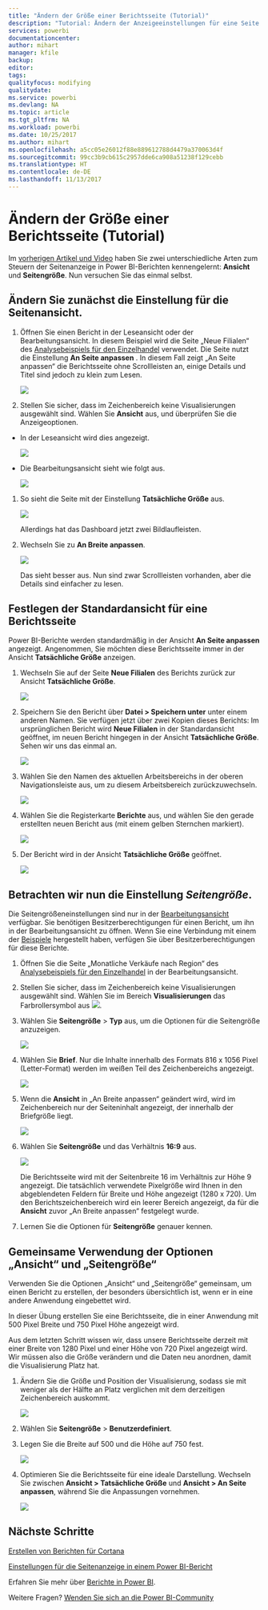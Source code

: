 ```yaml
---
title: "Ändern der Größe einer Berichtsseite (Tutorial)"
description: "Tutorial: Ändern der Anzeigeeinstellungen für eine Seite in einem Power BI-Bericht"
services: powerbi
documentationcenter: 
author: mihart
manager: kfile
backup: 
editor: 
tags: 
qualityfocus: modifying
qualitydate: 
ms.service: powerbi
ms.devlang: NA
ms.topic: article
ms.tgt_pltfrm: NA
ms.workload: powerbi
ms.date: 10/25/2017
ms.author: mihart
ms.openlocfilehash: a5cc05e26012f88e889612788d4479a370063d4f
ms.sourcegitcommit: 99cc3b9cb615c2957dde6ca908a51238f129cebb
ms.translationtype: HT
ms.contentlocale: de-DE
ms.lasthandoff: 11/13/2017
---
```

# <a name="change-the-size-of-a-report-page-tutorial"></a>Ändern der Größe einer Berichtsseite (Tutorial)
Im [vorherigen Artikel und Video](power-bi-report-display-settings.md) haben Sie zwei unterschiedliche Arten zum Steuern der Seitenanzeige in Power BI-Berichten kennengelernt: **Ansicht** und **Seitengröße**. Nun versuchen Sie das einmal selbst.

## <a name="first-lets-change-the-page-view-setting"></a>Ändern Sie zunächst die Einstellung für die Seitenansicht.
1. Öffnen Sie einen Bericht in der Leseansicht oder der Bearbeitungsansicht. In diesem Beispiel wird die Seite „Neue Filialen“ des [Analysebeispiels für den Einzelhandel](sample-retail-analysis.md) verwendet.  Die Seite nutzt die Einstellung **An Seite anpassen** .  In diesem Fall zeigt „An Seite anpassen“ die Berichtsseite ohne Scrollleisten an, einige Details und Titel sind jedoch zu klein zum Lesen.
   
   ![](media/power-bi-change-report-display-settings/pbi_fit_to_page.png)
2. Stellen Sie sicher, dass im Zeichenbereich keine Visualisierungen ausgewählt sind. Wählen Sie **Ansicht** aus, und überprüfen Sie die Anzeigeoptionen.

* In der Leseansicht wird dies angezeigt.
  
     ![](media/power-bi-change-report-display-settings/power-bi-page-view-menu-new.png)
* Die Bearbeitungsansicht sieht wie folgt aus.
  
    ![](media/power-bi-change-report-display-settings/power-bi-view-editing-view.png)

1. So sieht die Seite mit der Einstellung **Tatsächliche Größe** aus.
   
   ![](media/power-bi-change-report-display-settings/power-bi-actal-size2.png)
   
   Allerdings hat das Dashboard jetzt zwei Bildlaufleisten.
2. Wechseln Sie zu **An Breite anpassen**.
   
   ![](media/power-bi-change-report-display-settings/pbi_fit_to_width.png)
   
   Das sieht besser aus. Nun sind zwar Scrollleisten vorhanden, aber die Details sind einfacher zu lesen.

## <a name="change-the-default-view-for-a-report-page"></a>Festlegen der Standardansicht für eine Berichtsseite
Power BI-Berichte werden standardmäßig in der Ansicht **An Seite anpassen** angezeigt. Angenommen, Sie möchten diese Berichtsseite immer in der Ansicht **Tatsächliche Größe** anzeigen.

1. Wechseln Sie auf der Seite **Neue Filialen** des Berichts zurück zur Ansicht **Tatsächliche Größe**.
   
   ![](media/power-bi-change-report-display-settings/power-bi-actual-size.png)
2. Speichern Sie den Bericht über **Datei > Speichern unter** unter einem anderen Namen. Sie verfügen jetzt über zwei Kopien dieses Berichts: Im ursprünglichen Bericht wird **Neue Filialen** in der Standardansicht geöffnet, im neuen Bericht hingegen in der Ansicht **Tatsächliche Größe**. Sehen wir uns das einmal an.
   
   ![](media/power-bi-change-report-display-settings/power-bi-save-as.png)
3. Wählen Sie den Namen des aktuellen Arbeitsbereichs in der oberen Navigationsleiste aus, um zu diesem Arbeitsbereich zurückzuwechseln.  
   
   ![](media/power-bi-change-report-display-settings/power-bi-my-workspace.png)
4. Wählen Sie die Registerkarte **Berichte** aus, und wählen Sie den gerade erstellten neuen Bericht aus (mit einem gelben Sternchen markiert).
   
    ![](media/power-bi-change-report-display-settings/power-bi-new-report2.png)
5. Der Bericht wird in der Ansicht **Tatsächliche Größe** geöffnet.
   
   ![](media/power-bi-change-report-display-settings/power-bi-actal-size2.png)

## <a name="now-lets-explore-the-page-size-setting"></a>Betrachten wir nun die Einstellung *Seitengröße*.
Die Seitengrößeneinstellungen sind nur in der [Bearbeitungsansicht](service-interact-with-a-report-in-editing-view.md) verfügbar. Sie benötigen Besitzerberechtigungen für einen Bericht, um ihn in der Bearbeitungsansicht zu öffnen. Wenn Sie eine Verbindung mit einem der [Beispiele](sample-datasets.md) hergestellt haben, verfügen Sie über Besitzerberechtigungen für diese Berichte.

1. Öffnen Sie die Seite „Monatliche Verkäufe nach Region“ des [Analysebeispiels für den Einzelhandel](sample-retail-analysis.md) in der Bearbeitungsansicht.
2. Stellen Sie sicher, dass im Zeichenbereich keine Visualisierungen ausgewählt sind.  Wählen Sie im Bereich **Visualisierungen** das Farbrollersymbol aus ![](media/power-bi-change-report-display-settings/power-bi-paintroller.png).
3. Wählen Sie **Seitengröße** &gt; **Typ** aus, um die Optionen für die Seitengröße anzuzeigen.
   
   ![](media/power-bi-change-report-display-settings/power-bi-page-size-menu-new.png)
4. Wählen Sie **Brief**.  Nur die Inhalte innerhalb des Formats 816 x 1056 Pixel (Letter-Format) werden im weißen Teil des Zeichenbereichs angezeigt.
   
   ![](media/power-bi-change-report-display-settings/power-bi-letter-new.png)
5. Wenn die **Ansicht** in „An Breite anpassen“ geändert wird, wird im Zeichenbereich nur der Seiteninhalt angezeigt, der innerhalb der Briefgröße liegt.
   
   ![](media/power-bi-change-report-display-settings/power-bi-fit-to-width-new.png)
6. Wählen Sie **Seitengröße** und das Verhältnis **16:9** aus.
   
   ![](media/power-bi-change-report-display-settings/power-bi-16-to-9-new.png)
   
   Die Berichtsseite wird mit der Seitenbreite 16 im Verhältnis zur Höhe 9 angezeigt. Die tatsächlich verwendete Pixelgröße wird Ihnen in den abgeblendeten Feldern für Breite und Höhe angezeigt (1280 x 720). Um den Berichtszeichenbereich wird ein leerer Bereich angezeigt, da für die **Ansicht** zuvor „An Breite anpassen“ festgelegt wurde.
7. Lernen Sie die Optionen für **Seitengröße** genauer kennen.

## <a name="using-page-view-and-page-size-together"></a>Gemeinsame Verwendung der Optionen „Ansicht“ und „Seitengröße“
Verwenden Sie die Optionen „Ansicht“ und „Seitengröße“ gemeinsam, um einen Bericht zu erstellen, der besonders übersichtlich ist, wenn er in eine andere Anwendung eingebettet wird.

In dieser Übung erstellen Sie eine Berichtsseite, die in einer Anwendung mit 500 Pixel Breite und 750 Pixel Höhe angezeigt wird.

Aus dem letzten Schritt wissen wir, dass unsere Berichtsseite derzeit mit einer Breite von 1280 Pixel und einer Höhe von 720 Pixel angezeigt wird. Wir müssen also die Größe verändern und die Daten neu anordnen, damit die Visualisierung Platz hat.

1. Ändern Sie die Größe und Position der Visualisierung, sodass sie mit weniger als der Hälfte an Platz verglichen mit dem derzeitigen Zeichenbereich auskommt.
   
    ![](media/power-bi-change-report-display-settings/power-bi-custom-view.gif)
2. Wählen Sie **Seitengröße** &gt; **Benutzerdefiniert**.
3. Legen Sie die Breite auf 500 und die Höhe auf 750 fest.
   
    ![](media/power-bi-change-report-display-settings/power-bi-custom-new.png)
4. Optimieren Sie die Berichtsseite für eine ideale Darstellung. Wechseln Sie zwischen **Ansicht > Tatsächliche Größe** und **Ansicht > An Seite anpassen**, während Sie die Anpassungen vornehmen.
   
    ![](media/power-bi-change-report-display-settings/power-bi-final-new.png)

## <a name="next-steps"></a>Nächste Schritte
[Erstellen von Berichten für Cortana](service-cortana-answer-cards.md)

[Einstellungen für die Seitenanzeige in einem Power BI-Bericht](power-bi-report-display-settings.md)

Erfahren Sie mehr über [Berichte in Power BI](service-reports.md).

Weitere Fragen? [Wenden Sie sich an die Power BI-Community](http://community.powerbi.com/)

